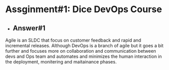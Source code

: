 # Assginment#1: Dice DevOps Course

* ## Answer#1
Agile is an SLDC that focus on customer feedback and rapid and incremental releases. Although DevOps is a branch of agile but it goes a bit further and focuses more on collaboration and communication between devs and Ops team and automates and minimizes the human interaction in the deployment, monitering and maitainance phases.